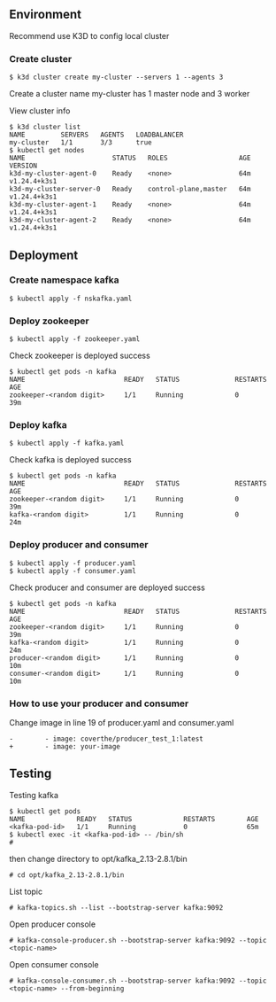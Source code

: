 ## Environment

Recommend use K3D to config local cluster
### Create cluster
```
$ k3d cluster create my-cluster --servers 1 --agents 3
```
Create a cluster name my-cluster has 1 master node and 3 worker

View cluster info
```
$ k3d cluster list
NAME         SERVERS   AGENTS   LOADBALANCER
my-cluster   1/1       3/3      true
$ kubectl get nodes
NAME                      STATUS   ROLES                  AGE   VERSION
k3d-my-cluster-agent-0    Ready    <none>                 64m   v1.24.4+k3s1
k3d-my-cluster-server-0   Ready    control-plane,master   64m   v1.24.4+k3s1
k3d-my-cluster-agent-1    Ready    <none>                 64m   v1.24.4+k3s1
k3d-my-cluster-agent-2    Ready    <none>                 64m   v1.24.4+k3s1
```

## Deployment

### Create namespace kafka
```
$ kubectl apply -f nskafka.yaml
```

### Deploy zookeeper
```
$ kubectl apply -f zookeeper.yaml
```
Check zookeeper is deployed success
```
$ kubectl get pods -n kafka
NAME                         READY   STATUS              RESTARTS   AGE
zookeeper-<random digit>     1/1     Running             0          39m
```
### Deploy kafka
```
$ kubectl apply -f kafka.yaml
```
Check kafka is deployed success
```
$ kubectl get pods -n kafka
NAME                         READY   STATUS              RESTARTS   AGE
zookeeper-<random digit>     1/1     Running             0          39m
kafka-<random digit>         1/1     Running             0          24m
```
### Deploy producer and consumer
```
$ kubectl apply -f producer.yaml
$ kubectl apply -f consumer.yaml
```
Check producer and consumer are deployed success
```
$ kubectl get pods -n kafka
NAME                         READY   STATUS              RESTARTS   AGE
zookeeper-<random digit>     1/1     Running             0          39m
kafka-<random digit>         1/1     Running             0          24m
producer-<random digit>      1/1     Running             0          10m
consumer-<random digit>      1/1     Running             0          10m
```

### How to use your producer and consumer
Change image in line 19 of producer.yaml and consumer.yaml
```
-        - image: coverthe/producer_test_1:latest
+        - image: your-image           
```

## Testing
Testing kafka
```
$ kubectl get pods
NAME             READY   STATUS             RESTARTS        AGE
<kafka-pod-id>   1/1     Running            0               65m
$ kubectl exec -it <kafka-pod-id> -- /bin/sh
# 
```
then change directory to opt/kafka_2.13-2.8.1/bin
```
# cd opt/kafka_2.13-2.8.1/bin
```
List topic
```
# kafka-topics.sh --list --bootstrap-server kafka:9092
```
Open producer console
```
# kafka-console-producer.sh --bootstrap-server kafka:9092 --topic <topic-name>
```
Open consumer console
```
# kafka-console-consumer.sh --bootstrap-server kafka:9092 --topic <topic-name> --from-beginning
```




